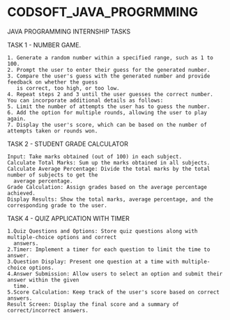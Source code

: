 # CODSOFT_JAVA_PROGRMMING
JAVA PROGRAMMING INTERNSHIP TASKS

TASK 1 - NUMBER GAME.
    
    1. Generate a random number within a specified range, such as 1 to 100.
    2. Prompt the user to enter their guess for the generated number.
    3. Compare the user's guess with the generated number and provide feedback on whether the guess
       is correct, too high, or too low.
    4. Repeat steps 2 and 3 until the user guesses the correct number.
    You can incorporate additional details as follows:
    5. Limit the number of attempts the user has to guess the number.
    6. Add the option for multiple rounds, allowing the user to play again.
    7. Display the user's score, which can be based on the number of attempts taken or rounds won.

TASK 2 - STUDENT GRADE CALCULATOR

    Input: Take marks obtained (out of 100) in each subject.
    Calculate Total Marks: Sum up the marks obtained in all subjects.
    Calculate Average Percentage: Divide the total marks by the total number of subjects to get the
      average percentage.
    Grade Calculation: Assign grades based on the average percentage achieved.
    Display Results: Show the total marks, average percentage, and the corresponding grade to the user.

TASK 4 - QUIZ APPLICATION WITH TIMER 

    1.Quiz Questions and Options: Store quiz questions along with multiple-choice options and correct
      answers.
    2.Timer: Implement a timer for each question to limit the time to answer.
    3.Question Display: Present one question at a time with multiple-choice options.
    4.Answer Submission: Allow users to select an option and submit their answer within the given
      time.
    5.Score Calculation: Keep track of the user's score based on correct answers.
    Result Screen: Display the final score and a summary of correct/incorrect answers.
